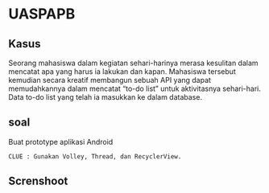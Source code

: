 # UASPAPB
## Kasus
Seorang mahasiswa dalam kegiatan sehari-harinya merasa kesulitan dalam mencatat apa yang harus ia lakukan  dan kapan. Mahasiswa tersebut kemudian secara kreatif membangun sebuah API yang dapat memudahkannya  dalam mencatat “to-do list” untuk aktivitasnya sehari-hari. Data to-do list yang telah ia masukkan ke dalam  database.

## soal
Buat prototype aplikasi Android

`CLUE : Gunakan Volley, Thread, dan RecyclerView.`

## Screnshoot
